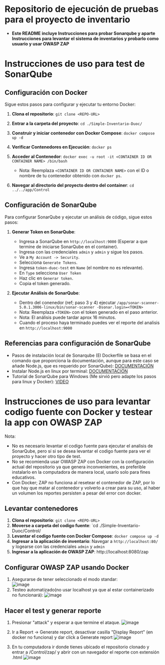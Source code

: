 # Repositorio de ejecución de pruebas para el proyecto de inventario
 - **Este README incluye Instrucciones para probar Sonarqube y aparte Instrucciones para levantar el sistema de inventarios y probarlo como usuario y usar OWASP ZAP**

# Instrucciones de uso para test de SonarQube

## Configuración con Docker

Sigue estos pasos para configurar y ejecutar tu entorno Docker:

1. **Clona el repositorio**: `git clone <REPO-URL>`

2. **Entrar a la carpeta del proyecto**: `cd ./Simple-Inventario-Duoc/`

1. **Construir y iniciar contenedor con Docker Compose**: `docker compose up -d`

2. **Verificar Contenedores en Ejecución**: `docker ps`

3. **Acceder al Contenedor**: `docker exec -u root -it <CONTAINER ID OR CONTAINER NAME> /bin/bash`
    - Nota: Reemplaza `<CONTAINER ID OR CONTAINER NAME>` con el ID o nombre de tu contenedor obtenido con `docker ps`.

4. **Navegar al directorio del proyecto dentro del container**: `cd ../../app/Control`



## Configuración de SonarQube

Para configurar SonarQube y ejecutar un análisis de código, sigue estos pasos:

1. **Generar Token en SonarQube**:
    - Ingresa a SonarQube en `http://localhost:9000` (Esperar a que termine de iniciarse SonarQube en el container).
    - Ingresa con las credenciales `admin` y `admin` y sigue los pasos.
    - Ve a `My Account -> Security`.
    - Selecciona `Generate Tokens`.
    - Ingresa `token-duoc-test` en `Name` (el nombre no es relevante).
    - En `Type` selecciona `User Token`
    - Haz clic en `Generar token`.
    - Copia el token generado.

2. **Ejecutar Análisis de SonarQube**:
    - Dentro del conenedor (ref; paso 3 y 4) ejecutar `/app/sonar-scanner-5.0.1.3006-linux/bin/sonar-scanner -Dsonar.login=<TOKEN>`
    - Nota: Reemplaza `<TOKEN>` con el token generado en el paso anterior.
    - Nota: El análisis puede tardar aprox 16 minutos.
    - Cuando el proceso haya terminado puedes ver el reporte del analisis en `http://localhost:9000`


## Referencias para configuración de SonarQube
  - Pasos de instalación local de Sonarqube (El Dockerfile se basa en el comando que proporciona la documentación, aunque para este caso se añade Node.js, que es requerido por SonarQube): [DOCUMENTACIÓN](https://docs.sonarsource.com/sonarqube/latest/try-out-sonarqube/)
  - Instalar Node.js en linux por terminal: [DOCUMENTACIÓN](https://github.com/nodesource/distributions#installation-instructions)
  - Tutorial de SonarQube para Windows (Me sirvió pero adapte los pasos para linux y Docker): [VIDEO](https://www.youtube.com/watch?v=6pLj3KVglFA)

# Instrucciones de uso para levantar codigo fuente con Docker y testear la app con OWASP ZAP
Nota: 
 - No es necesario levantar el codigo fuente para ejecutar el analisis de SonarQube, pero sí si se desea levantar el codigo fuente para ver el proyecto y hacer otro tipo de test.
 - No se recomienda usar OWASP ZAP con Docker con la configuración actual del repositorio ya que genera inconvenientes, es preferible instalarlo en la computadora de manera local, usarlo solo para fines educativos.
 - Con Docker; ZAP no funciona al resetear el contenedor de ZAP, por lo que hay que matar al contenedor y volverlo a crear para su uso, al haber un volumen los reportes persisten a pesar del error con docker.
   
## Levantar contenedores
1. **Clona el repositorio**: `git clone <REPO-URL>`
2. **Moverse a carpeta del codigo fuente**: `cd ./Simple-Inventario-Duoc/Control/
3. **Levantar el codigo fuente con Docker Compose**: `docker compose up -d`
4. **Ingresar a la aplicación de inventario**: Navegar a `http://localhost:80/` y logearse con las credenciales `admin` y `admin`
5. **Ingresar a la aplicación de OWASP ZAP**: http://localhost:8080/zap

## Configurar OWASP ZAP usando Docker
1. Asegurarse de tener seleccionado el modo standar:    
   ![image](https://github.com/IsWladi/Simple-Inventario-Duoc/assets/133131317/14663283-fd9b-455f-a12f-97d25dafe827)
2. Testeo automatizado(no usar localhost ya que al estar containerizado no funcionará):
   ![image](https://github.com/IsWladi/Simple-Inventario-Duoc/assets/133131317/d9d0c6bb-ccdd-42f4-9fd8-0d58ef319d2e)
## Hacer el test y generar reporte
1. Presionar "attack" y esperar a que termine el ataque.
   ![image](https://github.com/IsWladi/Simple-Inventario-Duoc/assets/133131317/c5709acf-0722-4fb5-b3eb-c49af0cdec45)

2. Ir a Report -> Generate report, desactivar casilla "Display Report" (en docker no funciona) y dar click a Generate report
   ![image](https://github.com/IsWladi/Simple-Inventario-Duoc/assets/133131317/bf394dce-d666-4346-bce0-ebc5f0a70f5a)

3. En tu computadora ir donde tienes ubicado el repositorio clonado y entrar a  /Control/zap/ y abrir con un navegador el reporte con extensión .html
![image](https://github.com/IsWladi/Simple-Inventario-Duoc/assets/133131317/985d886c-f11e-4f2b-ab61-00750af50909)


